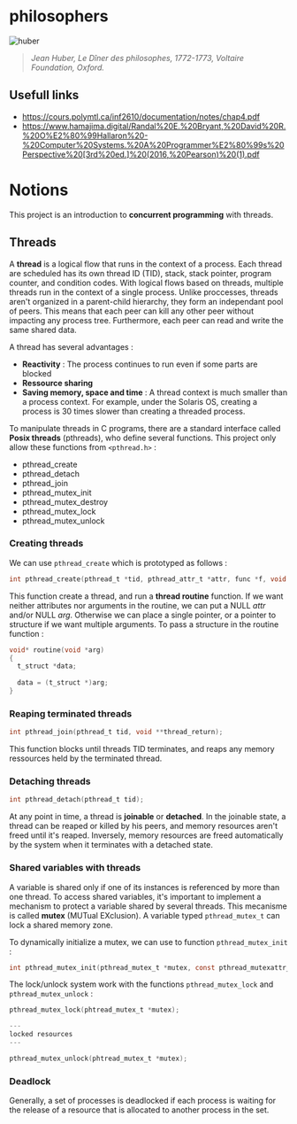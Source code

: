 # philosophers

![huber](https://user-images.githubusercontent.com/93100775/186047534-422cfcbc-ff69-4d12-a6f3-2c5fa03ffdfd.jpg)
>_Jean Huber, Le Dîner des philosophes, 1772-1773, Voltaire Foundation, Oxford._

## Usefull links

- https://cours.polymtl.ca/inf2610/documentation/notes/chap4.pdf
- https://www.hamajima.digital/Randal%20E.%20Bryant,%20David%20R.%20O%E2%80%99Hallaron%20-%20Computer%20Systems.%20A%20Programmer%E2%80%99s%20Perspective%20[3rd%20ed.]%20(2016,%20Pearson)%20(1).pdf

# Notions

This project is an introduction to **concurrent programming** with threads.

## Threads

A **thread** is a logical flow that runs in the context of a process. Each thread are scheduled has its own thread ID (TID), stack, stack pointer, program counter, and condition codes. With logical flows based on threads, multiple threads run in the context of a single process. Unlike proccesses, threads aren't organized in a parent-child hierarchy, they form an independant pool of peers. This means that each peer can kill any other peer without impacting any process tree. Furthermore, each peer can read and write the same shared data.

A thread has several advantages :

- **Reactivity** : The process continues to run even if some parts are blocked
- **Ressource sharing**
- **Saving memory, space and time** : A thread context is much smaller than a process context. For example, under the Solaris OS, creating a process is 30 times slower than creating a threaded process.

To manipulate threads in C programs, there are a standard interface called **Posix threads** (pthreads), who define several functions. This project only allow these functions from `<pthread.h>` :
- pthread_create
- pthread_detach
- pthread_join
- pthread_mutex_init
- pthread_mutex_destroy
- pthread_mutex_lock
- pthread_mutex_unlock

### Creating threads

We can use `pthread_create` which is prototyped as follows :

```C
int pthread_create(pthread_t *tid, pthread_attr_t *attr, func *f, void *arg);
```
This function create a thread, and run a **thread routine** function. If we want neither attributes nor arguments in the routine, we can put a NULL _attr_ and/or NULL _arg_. Otherwise we can place a single pointer, or a pointer to structure if we want multiple arguments. To pass a structure in the routine function :

```C
void* routine(void *arg)
{
  t_struct *data;
  
  data = (t_struct *)arg;
}
```
### Reaping terminated threads

```C
int pthread_join(pthread_t tid, void **thread_return);
```

This function blocks until threads TID terminates, and reaps any memory ressources held by the terminated thread.

### Detaching threads

```C
int pthread_detach(pthread_t tid);
```

At any point in time, a thread is **joinable** or **detached**. In the joinable state, a thread can be reaped or killed by his peers, and memory resources aren't freed until it's reaped. Inversely, memory resources are freed automatically by the system when it terminates with a detached state.

### Shared variables with threads

A variable is shared only if one of its instances is referenced by more than one thread. To access shared variables, it's important to implement a mechanism to protect a variable shared by several threads. This mecanisme is called **mutex** (MUTual EXclusion). A variable typed `pthread_mutex_t` can lock a shared memory zone.

To dynamically initialize a mutex, we can use to function `pthread_mutex_init` :

```C
int pthread_mutex_init(pthread_mutex_t *mutex, const pthread_mutexattr_t *attributs);
```

The lock/unlock system work with the functions `pthread_mutex_lock` and `pthread_mutex_unlock` :

```C
pthread_mutex_lock(phtread_mutex_t *mutex);

---
locked resources
---

pthread_mutex_unlock(phtread_mutex_t *mutex);

```
### Deadlock

Generally, a set of processes is deadlocked if each process is waiting for the release of a resource that is allocated to another process in the set.
